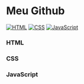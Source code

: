 # Meu Github

[![HTML](https://img.icons8.com/?size=100&id=20909&format=png&color=000000)](#html)
[![CSS](https://img.icons8.com/?size=100&id=21278&format=png&color=000000)](#css)
[![JavaScript](https://img.icons8.com/?size=100&id=108784&format=png&color=000000)](#javascript)

### HTML
### CSS
### JavaScript
